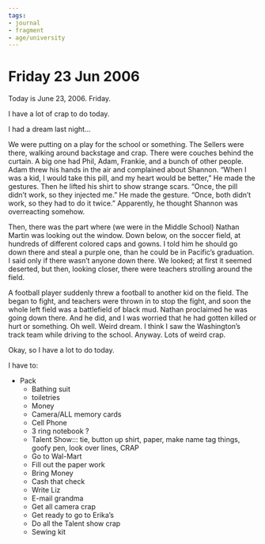 ```yaml
---
tags:
- journal
- fragment
- age/university
---
```


# Friday 23 Jun 2006

Today is June 23, 2006. Friday.

I have a lot of crap to do today.

I had a dream last night…

We were putting on a play for the school or something. The Sellers were
there, walking around backstage and crap. There were couches behind the
curtain. A big one had Phil, Adam, Frankie, and a bunch of other people.
Adam threw his hands in the air and complained about Shannon. “When I
was a kid, I would take this pill, and my heart would be better,” He
made the gestures. Then he lifted his shirt to show strange scars.
“Once, the pill didn’t work, so they injected me.” He made the gesture.
“Once, both didn’t work, so they had to do it twice.” Apparently, he
thought Shannon was overreacting somehow.

Then, there was the part where (we were in the Middle School) Nathan
Martin was looking out the window. Down below, on the soccer field, at
hundreds of different colored caps and gowns. I told him he should go
down there and steal a purple one, than he could be in Pacific’s
graduation. I said only if there wasn’t anyone down there. We looked; at
first it seemed deserted, but then, looking closer, there were teachers
strolling around the field.

A football player suddenly threw a football to another kid on the field.
The began to fight, and teachers were thrown in to stop the fight, and
soon the whole left field was a battlefield of black mud. Nathan
proclaimed he was going down there. And he did, and I was worried that
he had gotten killed or hurt or something. Oh well. Weird dream. I think
I saw the Washington’s track team while driving to the school. Anyway.
Lots of weird crap.

Okay, so I have a lot to do today.

I have to:

-   Pack
    -   Bathing suit
    -   toiletries
    -   Money
    -   Camera/ALL memory cards
    -   Cell Phone
    -   3 ring notebook ?
    -   Talent Show::: tie, button up shirt, paper, make name tag
        things, goofy pen, look over lines, CRAP
    -   Go to Wal-Mart
    -   Fill out the paper work
    -   Bring Money
    -   Cash that check
    -   Write Liz
    -   E-mail grandma
    -   Get all camera crap
    -   Get ready to go to Erika’s
    -   Do all the Talent show crap
    -   Sewing kit
